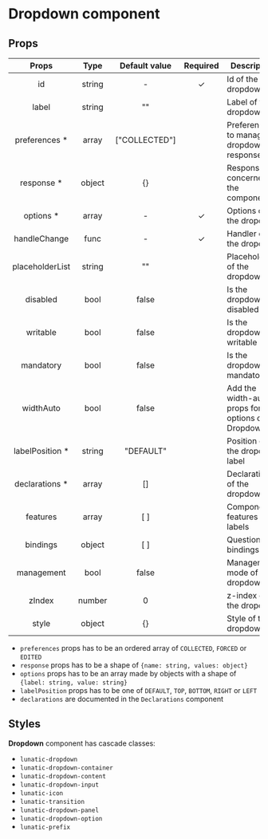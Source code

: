 # Dropdown component

## Props

|      Props       |  Type  | Default value | Required | Description                                          |
| :--------------: | :----: | :-----------: | :------: | ---------------------------------------------------- |
|        id        | string |       -       |    ✓     | Id of the dropdown                                   |
|      label       | string |      ""       |          | Label of the dropdown                                |
|  preferences \*  | array  | ["COLLECTED"] |          | Preferences to manage dropdown response              |
|   response \*    | object |      {}       |          | Response concerned by the component                  |
|    options \*    | array  |       -       |    ✓     | Options of the dropdown                              |
|   handleChange   |  func  |       -       |    ✓     | Handler of the dropdown                              |
| placeholderList  | string |      ""       |          | Placeholder of the dropdown                          |
|     disabled     |  bool  |     false     |          | Is the dropdown disabled                             |
|     writable     |  bool  |     false     |          | Is the dropdown writable                             |
|    mandatory     |  bool  |     false     |          | Is the dropdown mandatory                            |
|    widthAuto     |  bool  |     false     |          | Add the width-auto props for options of the Dropdown |
| labelPosition \* | string |   "DEFAULT"   |          | Position of the dropdown label                       |
| declarations \*  | array  |      []       |          | Declarations of the dropdown                         |
|     features     | array  |      [ ]      |          | Component features for labels                        |
|     bindings     | object |      [ ]      |          | Questionnaire bindings                               |
|    management    |  bool  |     false     |          | Management mode of the dropdown                      |
|      zIndex      | number |       0       |          | z-index of the dropdown                              |
|      style       | object |      {}       |          | Style of the dropdown                                |

- `preferences` props has to be an ordered array of `COLLECTED`, `FORCED` or `EDITED`
- `response` props has to be a shape of `{name: string, values: object}`
- `options` props has to be an array made by objects with a shape of `{label: string, value: string}`
- `labelPosition` props has to be one of `DEFAULT`, `TOP`, `BOTTOM`, `RIGHT` or `LEFT`
- `declarations` are documented in the `Declarations` component

## Styles

**Dropdown** component has cascade classes:

- `lunatic-dropdown`
- `lunatic-dropdown-container`
- `lunatic-dropdown-content`
- `lunatic-dropdown-input`
- `lunatic-icon`
- `lunatic-transition`
- `lunatic-dropdown-panel`
- `lunatic-dropdown-option`
- `lunatic-prefix`
